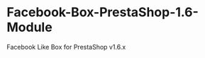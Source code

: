 Facebook-Box-PrestaShop-1.6-Module
==================================

Facebook Like Box for PrestaShop v1.6.x
